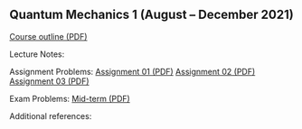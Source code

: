 ## Quantum Mechanics 1 (August – December 2021)

[Course outline (PDF)](teaching/2021_QM1.pdf)

Lecture Notes:

Assignment Problems:
[Assignment 01 (PDF)](teaching/QM2021_Assignment_01.pdf)
[Assignment 02 (PDF)](teaching/QM2021_Assignment_02.pdf)
[Assignment 03 (PDF)](teaching/QM2021_Assignment_03.pdf)

Exam Problems:
[Mid-term (PDF)](teaching/QM2021_MidTerm.pdf)

Additional references:
